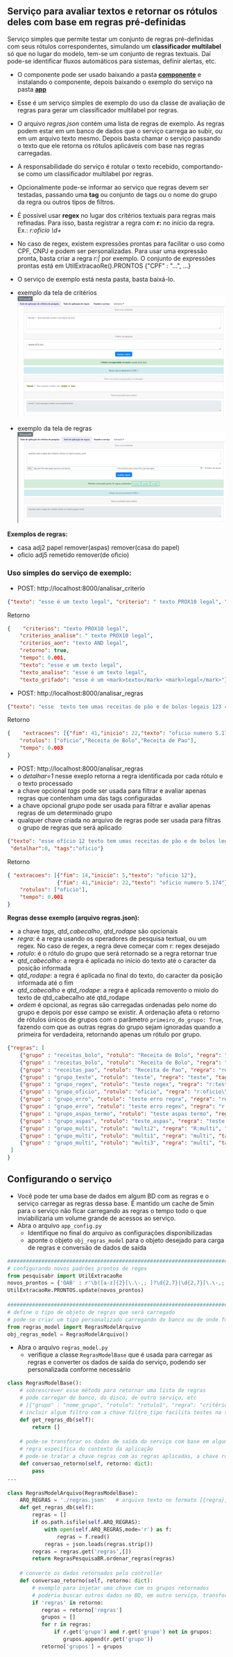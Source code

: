 ## Serviço para avaliar textos e retornar os rótulos deles com base em regras pré-definidas
Serviço simples que permite testar um conjunto de regras pré-definidas com seus rótulos correspondentes, simulando um **classificador multilabel** só que no lugar do modelo, tem-se um conjunto de regras textuais. Daí pode-se identificar fluxos automáticos para sistemas, definir alertas, etc.
- O componente pode ser usado baixando a pasta [**componente**](./componente) e instalando o componente, depois baixando o exemplo do serviço na pasta [**app**](./app)<br>

- Esse é um serviço simples de exemplo do uso da classe de avaliação de regras para gerar um classificador multilabel por regras.
- O arquivo *regras.json* contém uma lista de regras de exemplo. As regras podem estar em um banco de dados que o serviço carrega ao subir, ou em um arquivo texto mesmo. Depois basta chamar o serviço passando o texto que ele retorna os rótulos aplicáveis com base nas regras carregadas.
- A responsabilidade do serviço é rotular o texto recebido, comportando-se como um classificador multilabel por regras.
- Opcionalmente pode-se informar ao serviço que regras devem ser testadas, passando uma **tag** ou conjunto de tags ou o nome do grupo da regra ou outros tipos de filtros.
- É possível usar **regex** no lugar dos critérios textuais para regras mais refinadas. Para isso, basta registrar a regra com **r:** no início da regra. Ex.: *r:oficio \\d+*
- No caso de regex, existem expressões prontas para facilitar o uso como CPF, CNPJ e podem ser personalizadas. Para usar uma expressão pronta, basta criar a regra *r:<CPF>|<CNPJ>* por exemplo. O conjunto de expressões prontas está em UtilExtracaoRe().PRONTOS {"CPF" : "...", ...}

- O serviço de exemplo está nesta pasta, basta baixá-lo.

- exemplo da tela de critérios
![tela do serviço de exemplo - critérios](./imgs/tela_srv01.png?raw=true "tela do serviço de exemplo - critérios")
- exemplo da tela de regras
![tela do serviço de exemplo - regras](./imgs/tela_srv02.png?raw=true "tela do serviço de exemplo - regras")

**Exemplos de regras:**
- casa adj2 papel remover(aspas) remover(casa do papel)
- oficio adj5 remetido remover(de oficio)

### Uso simples do serviço de exemplo:
- POST: http://localhost:8000/analisar_criterio
```json
{"texto": "esse é um texto legal", "criterio": " texto PROX10 legal", "detalhar": 1, "grifar":1}
```
Retorno
```json
{    "criterios": "texto PROX10 legal",
    "criterios_analise": " texto PROX10 legal",
    "criterios_aon": "texto AND legal",
    "retorno": true,
    "tempo": 0.001,
    "texto": "esse e um texto legal",
    "texto_analise": "esse é um texto legal",
    "texto_grifado": "esse é um <mark>texto</mark> <mark>legal</mark>"}
```

- POST: http://localhost:8000/analisar_regras
```json
{"texto": "esse  texto tem umas receitas de pão e de bolos legais 123 456 um dois três com o oficio número 5.174", "detalhar": 0 }
```
Retorno
```json
{    "extracoes": [{"fim": 41,"inicio": 22,"texto": "oficio numero 5.174"}],
    "rotulos": ["oficio","Receita de Bolo","Receita de Pao"],
    "tempo": 0.003
}
```

- POST: http://localhost:8000/analisar_regras
- o *detalhar=1* nesse exeplo retorna a regra identificada por cada rótulo e o texto processado
- a chave opcional *tags* pode ser usada para filtrar e avaliar apenas regras que contenham uma das tags configuradas
- a chave opcional *grupo* pode ser usada para filtrar e avaliar apenas regras de um determinado grupo
- qualquer chave criada no arquivo de regras pode ser usada para filtras o grupo de regras que será aplicado
```json
{"texto": "esse ofício 12 texto tem umas receitas de pão e de bolos legais 123 456 um dois são vários testes três com o oficio número 5.174", 
 "detalhar":0, "tags":"oficio"}
```
Retorno
```json
{ "extracoes": [{"fim": 14,"inicio": 5,"texto": "oficio 12"},
                {"fim": 41,"inicio": 22,"texto": "oficio numero 5.174"}],
    "rotulos": ["oficio"],
    "tempo": 0.001
}
```

**Regras desse exemplo (arquivo regras.json):**
- a chave *tags*, *qtd_cabecalho*, *qtd_rodape* são opcionais
- *regra*: é a regra usando os operadores de pesquisa textual, ou um regex. No caso de regex, a regra deve começar com r: regex desejado
- *rotulo*: é o rótulo do grupo que será retornado se a regra retornar true
- *qtd_cabecalho*: a regra é aplicada no início do texto até o caracter da posição informada
- *qtd_rodape*: a regra é aplicada no final do texto, do caracter da posição informada até o fim
- *qtd_cabecalho* e *qtd_rodape*: a regra é aplicada removento o miolo do texto de qtd_cabecalho até qtd_rodape
- *ordem* é opcional, as regras são carregadas ordenadas pelo nome do grupo e depois por esse campo se existir. A ordenação afeta o retorno de rótulos únicos de grupos com o parâmetro `primeiro_do_grupo: True`, fazendo com que as outras regras do grupo sejam ignoradas quando a primeira for verdadeira, retornando apenas um rótulo por grupo.
```json
{"regras": [
    {"grupo" : "receitas_bolo", "rotulo": "Receita de Bolo", "regra": "receita ADJ10 bolo", "tags": "receita bolo", "qtd_cabecalho":0, "qtd_rodape":0, "filtro_tipo" : "receita"},
    {"grupo" : "receitas_bolo", "rotulo": "Receita de Bolo", "regra": "aprenda ADJ5 fazer ADJ10 bolo", "tags": "receita bolo", "qtd_cabecalho":0, "qtd_rodape":0, "filtro_tipo" : "receita"},
    {"grupo" : "receitas_pao", "rotulo": "Receita de Pao", "regra": "receita PROX15 pao", "tags": "receita pao", "qtd_cabecalho":0, "qtd_rodape":0, "filtro_tipo" : "receita"},
    {"grupo" : "grupo_teste", "rotulo": "teste", "regra": "teste", "tags": "teste", "qtd_cabecalho":0, "qtd_rodape":0, "filtro_tipo" : "grupo"},
    {"grupo" : "grupo_regex", "rotulo": "teste regex", "regra": "r:teste|testar?", "tags": "teste", "qtd_cabecalho":0, "qtd_rodape":0, "filtro_tipo" : "grupo"},
    {"grupo" : "grupo_oficio", "rotulo": "oficio", "regra": "r:oficio\\s?(n.{0,10})?\\d+", "tags": "teste oficio", "qtd_cabecalho":20, "qtd_rodape":20, "filtro_tipo" : "grupo"},
    {"grupo" : "grupo_erro", "rotulo": "teste erro regra", "regra": "regra nao (nao" , "filtro_tipo" : "erro"},
    {"grupo" : "grupo_erro", "rotulo": "teste erro regex", "regra": "r: (?)" , "filtro_tipo" : "erro"},
    {"grupo" : "grupo_aspas_termo", "rotulo": "teste aspas termo", "regra": "usando nao testando remover('testando')" , "filtro_tipo" : "grupo"},
    {"grupo" : "grupo_aspas", "rotulo": "teste_aspas", "regra": "teste remover(aspas)" , "filtro_tipo" : "grupo"},
    {"grupo" : "grupo_multi", "rotulo": "multi2", "regra": "R:multi", "tags": "multi", "qtd_cabecalho":0, "qtd_rodape":0, "filtro_tipo" : "multi", "ordem": 1},
    {"grupo" : "grupo_multi", "rotulo": "multi1", "regra": "multi", "tags": "multi", "qtd_cabecalho":0, "qtd_rodape":0, "filtro_tipo" : "multi", "ordem": 0},
    {"grupo" : "grupo_multi", "rotulo": "multi3", "regra": "multi", "tags": "multi", "qtd_cabecalho":0, "qtd_rodape":0, "filtro_tipo" : "multi", "ordem": 3}
 ]
}
```

## Configurando o serviço
- Você pode ter uma base de dados em algum BD com as regras e o serviço carregar as regras dessa base. É mantido um cache de 5min para o serviço não ficar carregando as regras o tempo todo o que inviabilizaria um volume grande de acessos ao serviço.
- Abra o arquivo `app_config.py` 
    - Identifique no final do arquivo as configurações disponibilizadas
    - aponte o objeto `obj_regras_model` para o objeto desejado para carga de regras e conversão de dados de saída
```python
###################################################################################
# configurando novos padrões prontos de regex
from pesquisabr import UtilExtracaoRe
novos_prontos = {'OAB' : r'\b([a-z]{2}[\.\-,; ]?\d{2,7}|\d{2,7}[\.\-,; ]?[a-z]{2})\b'}
UtilExtracaoRe.PRONTOS.update(novos_prontos)

###################################################################################
# define o tipo de objeto de regras que será carregado
# pode-se criar um tipo personalizado carregando do banco ou de onde for necessário
from regras_model import RegrasModelArquivo
obj_regras_model = RegrasModelArquivo()
```    

- Abra o arquivo `regras_model.py`
    - verifique a classe `RegrasModelBase` que é usada para carregar as regras e converter os dados de saída do serviço, podendo ser personalizada conforme necessário
```python
class RegrasModelBase():
    # sobrescrever esse método para retornar uma lista de regras 
    # pode carregar do banco, do disco, de outro serviço, etc
    # [{"grupo" : "nome_grupo", "rotulo": "rotulo1", "regra": "critérios da regra", "tags": "receita bolo", "qtd_cabecalho":0, "qtd_rodape":0},]
    # incluir algum filtro com a chave filtro_tipo facilita testes na tela exemplo do serviço
    def get_regras_db(self):
        return []

    # pode-se transforar os dados de saída do serviço com base em alguma
    # regra específica do contexto da aplicação
    # pode-se tratar a chave regras com as regras aplicadas, a chave rótulos, etc
    def conversao_retorno(self, retorno: dict):
        pass 
...
    
class RegrasModelArquivo(RegrasModelBase):
    ARQ_REGRAS = './regras.json'   # arquivo texto no formato [{regra}, {regra}, {regra}]
    def get_regras_db(self):
        regras = []
        if os.path.isfile(self.ARQ_REGRAS):
            with open(self.ARQ_REGRAS,mode='r') as f:
                regras = f.read()
            regras = json.loads(regras.strip()) 
        regras = regras.get('regras',[])
        return RegrasPesquisaBR.ordenar_regras(regras)

    # converte os dados retornados pelo controller 
    def conversao_retorno(self, retorno: dict):
        # exemplo para injetar uma chave com os grupos retornados
        # poderia buscar outros dados no BD, em outro serviço, transformar dados, etc
        if 'regras' in retorno:
           regras = retorno['regras']
           grupos = []
           for r in regras:
               if r.get('grupo') and r.get('grupo') not in grupos:
                  grupos.append(r.get('grupo'))
           retorno['grupos'] = grupos
    
```    
